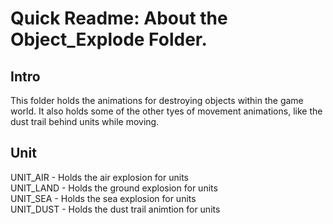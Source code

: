 # Quick Readme: About the Object_Explode Folder.

## Intro

This folder holds the animations for destroying objects within the game world. It also holds some of the other tyes of movement animations, like the dust trail behind units while moving.

## Unit

UNIT_AIR - Holds the air explosion for units  
UNIT_LAND - Holds the ground explosion for units  
UNIT_SEA - Holds the sea explosion for units  
UNIT_DUST - Holds the dust trail animtion for units  
